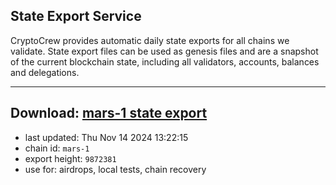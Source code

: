 ## State Export Service
CryptoCrew provides automatic daily state exports for all chains we validate. State export files can be used as genesis files and are a snapshot of the current blockchain state, including all validators, accounts, balances and delegations.

---
**Download: [mars-1 state export](https://dl-eu2.ccvalidators.com/SERVICE/mars/mars-1_export_9872381.json)**
---

- last updated: Thu Nov 14 2024 13:22:15
- chain id: `mars-1`
- export height: `9872381`
- use for: airdrops, local tests, chain recovery
